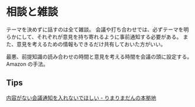 # 相談と雑談

テーマを決めずに話すのは全て雑談。
会議や打ち合わせでは、必ずテーマを明らかにして、それぞれが意見を持ち寄れるように事前通知する必要がある。
また、意見を考えるための情報もできるだけ共有しておいた方がいい。

最悪、前提知識の読み合わせの時間と意見を考える時間を会議の頭に設定する。Amazon の手法。

## Tips

[内容がない会議通知を入れないでほしい - りまりまだんの本拠地](https://rimarimadan.hatenablog.com/entry/2022/04/25/192832)
